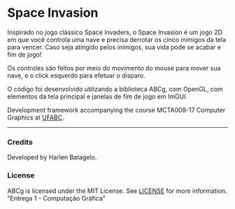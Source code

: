 Space Invasion
======
Inspirado no jogo clássico Space Invaders, o Space Invasion é um jogo 2D em que você controla uma nave e precisa derrotar os cinco inimigos da tela para vencer. Caso seja atingido pelos inimigos, sua vida pode se acabar e fim de jogo!

Os controles são feitos por meio do movimento do mouse para mover sua nave, e o click esquerdo para efetuar o disparo.

O código foi desenvolvido utilizando a biblioteca ABCg, com OpenGL, com elementos da tela principal e janelas de fim de jogo em ImGUI.

Development framework accompanying the course MCTA008-17 Computer Graphics at [UFABC](https://www.ufabc.edu.br/).

----

### Credits

Developed by Harlen Batagelo.

### License

ABCg is licensed under the MIT License. See [LICENSE](https://github.com/hbatagelo/abcg/blob/main/LICENSE) for more information.
"Entrega 1 - Computação Gráfica" 
